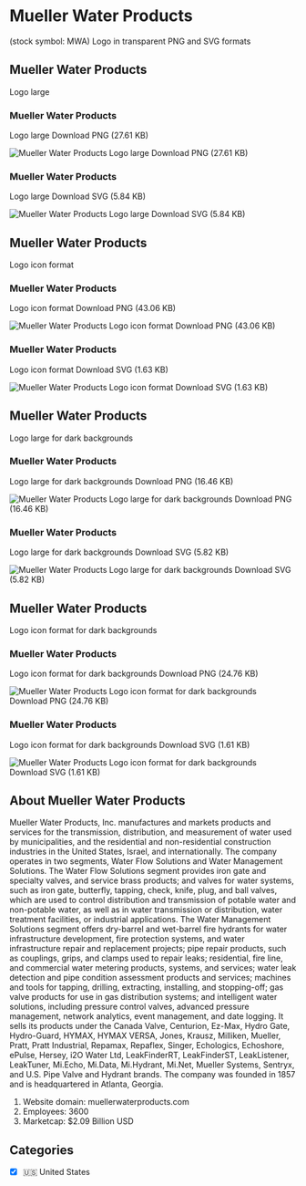 # Mueller Water Products
 (stock symbol: MWA) Logo in transparent PNG and SVG formats

## Mueller Water Products
 Logo large

### Mueller Water Products
 Logo large Download PNG (27.61 KB)

![Mueller Water Products
 Logo large Download PNG (27.61 KB)](/img/orig/MWA_BIG-cfff0359.png)

### Mueller Water Products
 Logo large Download SVG (5.84 KB)

![Mueller Water Products
 Logo large Download SVG (5.84 KB)](/img/orig/MWA_BIG-e8da21ba.svg)

## Mueller Water Products
 Logo icon format

### Mueller Water Products
 Logo icon format Download PNG (43.06 KB)

![Mueller Water Products
 Logo icon format Download PNG (43.06 KB)](/img/orig/MWA-40f54b79.png)

### Mueller Water Products
 Logo icon format Download SVG (1.63 KB)

![Mueller Water Products
 Logo icon format Download SVG (1.63 KB)](/img/orig/MWA-f33a2f20.svg)

## Mueller Water Products
 Logo large for dark backgrounds

### Mueller Water Products
 Logo large for dark backgrounds Download PNG (16.46 KB)

![Mueller Water Products
 Logo large for dark backgrounds Download PNG (16.46 KB)](/img/orig/MWA_BIG.D-4da51973.png)

### Mueller Water Products
 Logo large for dark backgrounds Download SVG (5.82 KB)

![Mueller Water Products
 Logo large for dark backgrounds Download SVG (5.82 KB)](/img/orig/MWA_BIG.D-50c463e2.svg)

## Mueller Water Products
 Logo icon format for dark backgrounds

### Mueller Water Products
 Logo icon format for dark backgrounds Download PNG (24.76 KB)

![Mueller Water Products
 Logo icon format for dark backgrounds Download PNG (24.76 KB)](/img/orig/MWA.D-a7450a9f.png)

### Mueller Water Products
 Logo icon format for dark backgrounds Download SVG (1.61 KB)

![Mueller Water Products
 Logo icon format for dark backgrounds Download SVG (1.61 KB)](/img/orig/MWA.D-0be2a8ae.svg)

## About Mueller Water Products


Mueller Water Products, Inc. manufactures and markets products and services for the transmission, distribution, and measurement of water used by municipalities, and the residential and non-residential construction industries in the United States, Israel, and internationally. The company operates in two segments, Water Flow Solutions and Water Management Solutions. The Water Flow Solutions segment provides iron gate and specialty valves, and service brass products; and valves for water systems, such as iron gate, butterfly, tapping, check, knife, plug, and ball valves, which are used to control distribution and transmission of potable water and non-potable water, as well as in water transmission or distribution, water treatment facilities, or industrial applications. The Water Management Solutions segment offers dry-barrel and wet-barrel fire hydrants for water infrastructure development, fire protection systems, and water infrastructure repair and replacement projects; pipe repair products, such as couplings, grips, and clamps used to repair leaks; residential, fire line, and commercial water metering products, systems, and services; water leak detection and pipe condition assessment products and services; machines and tools for tapping, drilling, extracting, installing, and stopping-off; gas valve products for use in gas distribution systems; and intelligent water solutions, including pressure control valves, advanced pressure management, network analytics, event management, and date logging. It sells its products under the Canada Valve, Centurion, Ez-Max, Hydro Gate, Hydro-Guard, HYMAX, HYMAX VERSA, Jones, Krausz, Milliken, Mueller, Pratt, Pratt Industrial, Repamax, Repaflex, Singer, Echologics, Echoshore, ePulse, Hersey, i2O Water Ltd, LeakFinderRT, LeakFinderST, LeakListener, LeakTuner, Mi.Echo, Mi.Data, Mi.Hydrant, Mi.Net, Mueller Systems, Sentryx, and U.S. Pipe Valve and Hydrant brands. The company was founded in 1857 and is headquartered in Atlanta, Georgia.

1. Website domain: muellerwaterproducts.com
2. Employees: 3600
3. Marketcap: $2.09 Billion USD


## Categories
- [x] 🇺🇸 United States
